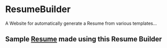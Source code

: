 # ResumeBuilder
 A Website for automatically generate a Resume from various templates...
 
 ## Sample [Resume](https://github.com/Sathishr424/ResumeBuilder/raw/main/server/Resumes/resume.pdf) made using this Resume Builder
